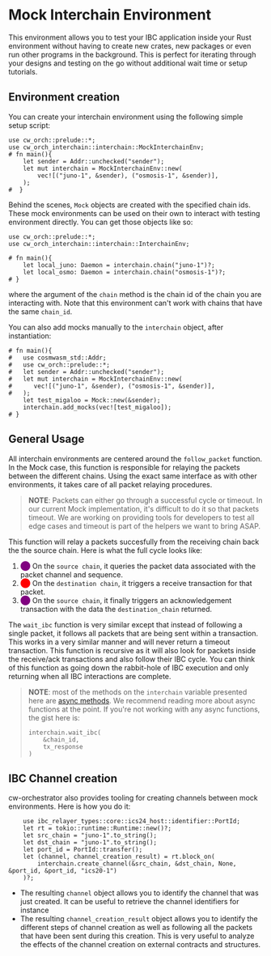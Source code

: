 # Mock Interchain Environment

This environment allows you to test your IBC application inside your Rust environment without having to create new crates, new packages or even run other programs in the background. This is perfect for iterating through your designs and testing on the go without additional wait time or setup tutorials.

## Environment creation

You can create your interchain environment using the following simple setup script:

```rust,ignore
use cw_orch::prelude::*;
use cw_orch_interchain::interchain::MockInterchainEnv;
# fn main(){
    let sender = Addr::unchecked("sender");
    let mut interchain = MockInterchainEnv::new(
        vec![("juno-1", &sender), ("osmosis-1", &sender)],
    );
#  }
```

Behind the scenes, `Mock` objects are created with the specified chain ids. These mock environments can be used on their own to interact with testing environment directly. You can get those objects like so:

```rust,ignore
use cw_orch::prelude::*;
use cw_orch_interchain::interchain::InterchainEnv;

# fn main(){
    let local_juno: Daemon = interchain.chain("juno-1")?;
    let local_osmo: Daemon = interchain.chain("osmosis-1")?;
# }
```

where the argument of the `chain` method is the chain id of the chain you are interacting with. Note that this environment can't work with chains that have the same `chain_id`.

You can also add mocks manually to the `interchain` object, after instantiation:

```rust,ignore
# fn main(){
#   use cosmwasm_std::Addr;
#   use cw_orch::prelude::*;
#   let sender = Addr::unchecked("sender");
#   let mut interchain = MockInterchainEnv::new(
#      vec![("juno-1", &sender), ("osmosis-1", &sender)],
#   );
    let test_migaloo = Mock::new(&sender);
    interchain.add_mocks(vec![test_migaloo]);
# }
```

## General Usage

All interchain environments are centered around the `follow_packet` function. In the Mock case, this function is responsible for relaying the packets between the different chains. Using the exact same interface as with other environments, it takes care of all packet relaying procedures.

> **NOTE**: Packets can either go through a successful cycle or timeout. In our current Mock implementation, it's difficult to do it so that packets timeout. We are working on providing tools for developers to test all edge cases and timeout is part of the helpers we want to bring ASAP.

This function will relay a packets succesfully from the receiving chain back the the source chain. Here is what the full cycle looks like:

1. <span style="color:purple">⬤</span> On the `source chain`, it queries the packet data associated with the packet channel and sequence.
2. <span style="color:red">⬤</span> On the `destination chain`, it triggers a receive transaction for that packet.
3. <span style="color:purple">⬤</span> On the `source chain`, it finally triggers an acknowledgement transaction with the data the `destination_chain` returned.

The `wait_ibc` function is very similar except that instead of following a single packet, it follows all packets that are being sent within a transaction. This works in a very similar manner and will never return a timeout transaction. This function is recursive as it will also look for packets inside the receive/ack transactions and also follow their IBC cycle. You can think of this function as going down the rabbit-hole of IBC execution and only returning when all IBC interactions are complete.

> **NOTE**: most of the methods on the `interchain` variable presented here are [async methods](https://rust-lang.github.io/async-book/). We recommend reading more about async functions at the point. If you're not working with any async functions, the gist here is:
>
>    ```rust,ignore
>    interchain.wait_ibc(
>        &chain_id,
>        tx_response
>    )
>    ```

## IBC Channel creation

cw-orchestrator also provides tooling for creating channels between mock environments. Here is how you do it:

```rust,ignore
    use ibc_relayer_types::core::ics24_host::identifier::PortId;
    let rt = tokio::runtime::Runtime::new()?;
    let src_chain = "juno-1".to_string();
    let dst_chain = "juno-1".to_string();
    let port_id = PortId::transfer();
    let (channel, channel_creation_result) = rt.block_on(
        interchain.create_channel(&src_chain, &dst_chain, None, &port_id, &port_id, "ics20-1")
    )?;
```

- The resulting `channel` object allows you to identify the channel that was just created. It can be useful to retrieve the channel identifiers for instance
- The resulting `channel_creation_result` object allows you to identify the different steps of channel creation as well as following all the packets that have been sent during this creation. This is very useful to analyze the effects of the channel creation on external contracts and structures.
